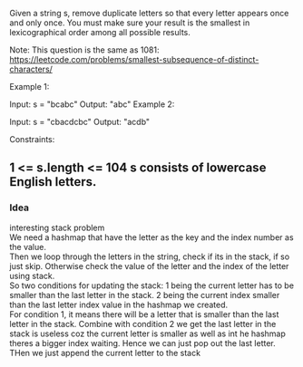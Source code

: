 Given a string s, remove duplicate letters so that every letter appears once and only once. You must make sure your result is the smallest in lexicographical order among all possible results.

Note: This question is the same as 1081: https://leetcode.com/problems/smallest-subsequence-of-distinct-characters/

 

Example 1:

Input: s = "bcabc"
Output: "abc"
Example 2:

Input: s = "cbacdcbc"
Output: "acdb"
 

Constraints:

1 <= s.length <= 104
s consists of lowercase English letters.
-----------------------------------------
### Idea
interesting stack problem<br>
We need a hashmap that have the letter as the key and the index number as the value. <br>
Then we loop through the letters in the string, check if its in the stack, if so just skip. Otherwise check the value of the letter and the index of the letter using stack. <br>
So two conditions for updating the stack: 1 being the current letter has to be smaller than the last letter in the stack. 2 being the current index smaller than the last letter index value in the hashmap we created. <br>
For condition 1, it means there will be a letter that is smaller than the last letter in the stack. Combine with condition 2 we get the last letter in the stack is useless coz the current letter is smaller as well as int he hashmap theres a bigger index waiting. Hence we can just pop out the last letter. THen we just append the current letter to the stack